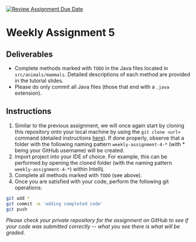 [![Review Assignment Due Date](https://classroom.github.com/assets/deadline-readme-button-22041afd0340ce965d47ae6ef1cefeee28c7c493a6346c4f15d667ab976d596c.svg)](https://classroom.github.com/a/Ye-MWGSF)
# Weekly Assignment 5

## Deliverables

- Complete methods marked with `TODO` in the Java files located in `src/animals/mammals`. Detailed descriptions of each method are provided in the tutorial slides.
- Please do only commit all Java files (those that end with a `.java` extension).

## Instructions
1. Similar to the previous assignment, we will once again start by cloning this repository onto your local machine by using the `git clone <url>` command (detailed instructions [here](https://docs.github.com/en/repositories/creating-and-managing-repositories/cloning-a-repository)). If done properly, observe that a folder with the following naming pattern `weekly-assignment-4-*` (with * being your GitHub username) will be created.
2. Import project into your IDE of choice. For example, this can be performed by opening the cloned folder (with the naming pattern `weekly-assignment-4-*`) within Intellij.
3. Complete all methods marked with `TODO` (see above). 
4. Once you are satisfied with your code, perform the following git operations:
```bash
git add *
git commit -m 'adding completed code'
git push
``` 
*Please check your private repository for the assignment on GitHub to see if your code was submitted correctly -- what you see there is what will be graded.*